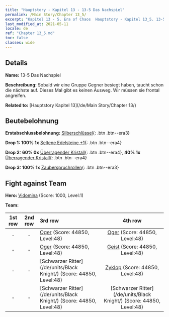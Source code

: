 ```yaml
---
title: "Hauptstory - Kapitel 13 - 13-5 Das Nachspiel"
permalink: /Main Story/Chapter 13_5/
excerpt: "Kapitel 13 - 5. Era of Chaos  Hauptstory - Kapitel 13_5. 13-5 Das Nachspiel"
last_modified_at: 2021-05-11
locale: de
ref: "Chapter 13_5.md"
toc: false
classes: wide
---
```


## Details

 **Name:** 13-5 Das Nachspiel

 **Beschreibung:** Sobald wir eine Gruppe Gegner besiegt haben, taucht schon die nächste auf. Dieses Mal gibt es keinen Ausweg. Wir müssen sie frontal angreifen.

 **Related to:** [Hauptstory Kapitel 13](/de/Main Story/Chapter 13/)

## Beutebelohnung

 **Erstabschlussbelohnung:** [Silberschlüssel](/ItemsDE/con_693/){: .btn .btn--era3}

 **Drop 1:** **100% 1x** [Seltene Edelsteine +1](/ItemsDE/mat_44/){: .btn .btn--era4}

 **Drop 2:** **60% 0x** [Überragender Kristall](/ItemsDE/mat_38/){: .btn .btn--era4}, **40% 1x** [Überragender Kristall](/ItemsDE/mat_38/){: .btn .btn--era4}

 **Drop 3:** **100% 1x** [Zauberspruchrollen](/ItemsDE/con_694/){: .btn .btn--era3}


## Fight against Team
 **Hero:** [Vidomina](/de/heroes/Vidomina/) (Score: 1000, Level:1)

 **Team:**


  | 1st row | 2nd row | 3rd row | 4th row |
  |:----:|:----:|:----|:----:|
  | - | - | [Oger](/de/units/Ogre/) (Score: 44850, Level:48)  | [Oger](/de/units/Ogre/) (Score: 44850, Level:48)  |
  | - | - | [Oger](/de/units/Ogre/) (Score: 44850, Level:48)  | [Geist](/de/units/Wight/) (Score: 44850, Level:48)  |
  | - | - | [Schwarzer Ritter](/de/units/Black Knight/) (Score: 44850, Level:48)  | [Zyklop](/de/units/Cyclops/) (Score: 44850, Level:48)  |
  | - | - | [Schwarzer Ritter](/de/units/Black Knight/) (Score: 44850, Level:48)  | [Schwarzer Ritter](/de/units/Black Knight/) (Score: 44850, Level:48)  |


